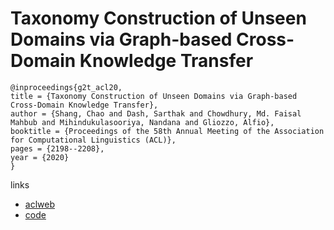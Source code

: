 # Taxonomy Construction of Unseen Domains via Graph-based Cross-Domain Knowledge Transfer

```
@inproceedings{g2t_acl20,
title = {Taxonomy Construction of Unseen Domains via Graph-based Cross-Domain Knowledge Transfer},
author = {Shang, Chao and Dash, Sarthak and Chowdhury, Md. Faisal Mahbub and Mihindukulasooriya, Nandana and Gliozzo, Alfio},
booktitle = {Proceedings of the 58th Annual Meeting of the Association for Computational Linguistics (ACL)},
pages = {2198--2208},
year = {2020}
}
```

links
- [aclweb](https://www.aclweb.org/anthology/2020.acl-main.199/)
- [code](https://github.com/IBM/gnn-taxo-construction)
